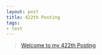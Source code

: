 ```yaml
---
layout: post
title: 422th Posting
tags: 
- text
---
```


> [Welcome to my 422th Posting](https://janghan-kor.tistory.com/1621)
